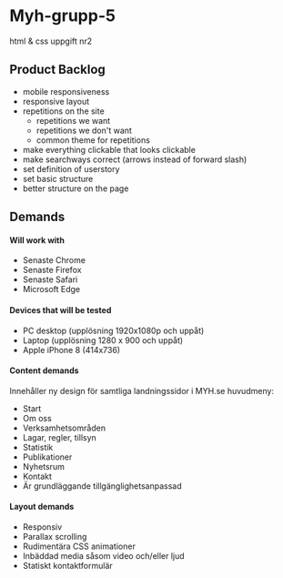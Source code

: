 # Myh-grupp-5
html &amp; css uppgift nr2


## Product Backlog

- mobile responsiveness
- responsive layout
- repetitions on the site 
  - repetitions we want
  - repetitions we don't want
  - common theme for repetitions
- make everything clickable that looks clickable
- make searchways correct (arrows instead of forward slash)
- set definition of userstory
- set basic structure
- better structure on the page

## Demands

#### Will work with
- Senaste Chrome
- Senaste Firefox
- Senaste Safari
- Microsoft Edge

#### Devices that will be tested
- PC desktop (upplösning 1920x1080p och uppåt)
- Laptop (upplösning 1280 x 900 och uppåt)
- Apple iPhone 8 (414x736)

#### Content demands
Innehåller ny design för samtliga landningssidor i MYH.se 
huvudmeny:

- Start
- Om oss
- Verksamhetsområden
- Lagar, regler, tillsyn
- Statistik
- Publikationer
- Nyhetsrum
- Kontakt
- Är grundläggande tillgänglighetsanpassad

#### Layout demands
- Responsiv
- Parallax scrolling
- Rudimentära CSS animationer
- Inbäddad media såsom video och/eller ljud
- Statiskt kontaktformulär
